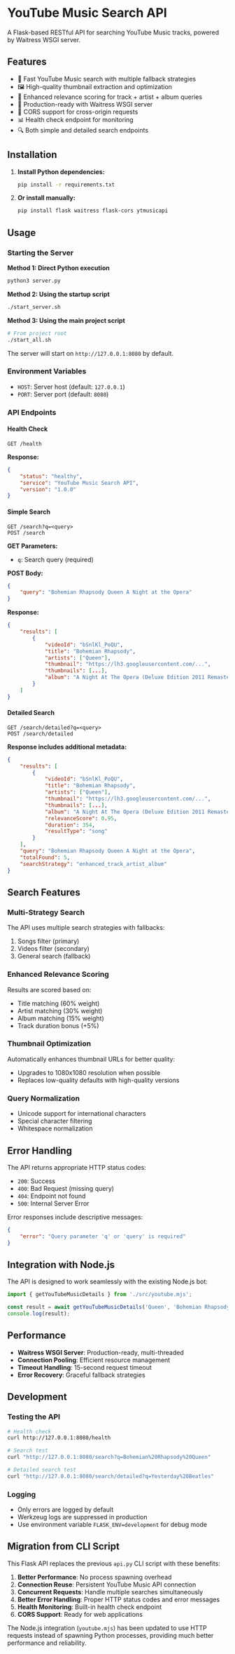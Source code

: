 # YouTube Music Search API

A Flask-based RESTful API for searching YouTube Music tracks, powered by Waitress WSGI server.

## Features

- 🎵 Fast YouTube Music search with multiple fallback strategies
- 🖼️ High-quality thumbnail extraction and optimization
- 🎯 Enhanced relevance scoring for track + artist + album queries
- 🚀 Production-ready with Waitress WSGI server
- 🔄 CORS support for cross-origin requests
- 📊 Health check endpoint for monitoring
- 🔍 Both simple and detailed search endpoints

## Installation

1. **Install Python dependencies:**
   ```bash
   pip install -r requirements.txt
   ```

2. **Or install manually:**
   ```bash
   pip install flask waitress flask-cors ytmusicapi
   ```

## Usage

### Starting the Server

**Method 1: Direct Python execution**
```bash
python3 server.py
```

**Method 2: Using the startup script**
```bash
./start_server.sh
```

**Method 3: Using the main project script**
```bash
# From project root
./start_all.sh
```

The server will start on `http://127.0.0.1:8080` by default.

### Environment Variables

- `HOST`: Server host (default: `127.0.0.1`)
- `PORT`: Server port (default: `8080`)

### API Endpoints

#### Health Check
```
GET /health
```

**Response:**
```json
{
    "status": "healthy",
    "service": "YouTube Music Search API",
    "version": "1.0.0"
}
```

#### Simple Search
```
GET /search?q=<query>
POST /search
```

**GET Parameters:**
- `q`: Search query (required)

**POST Body:**
```json
{
    "query": "Bohemian Rhapsody Queen A Night at the Opera"
}
```

**Response:**
```json
{
    "results": [
        {
            "videoId": "bSnlKl_PoQU",
            "title": "Bohemian Rhapsody",
            "artists": ["Queen"],
            "thumbnail": "https://lh3.googleusercontent.com/...",
            "thumbnails": [...],
            "album": "A Night At The Opera (Deluxe Edition 2011 Remaster)"
        }
    ]
}
```

#### Detailed Search
```
GET /search/detailed?q=<query>
POST /search/detailed
```

**Response includes additional metadata:**
```json
{
    "results": [
        {
            "videoId": "bSnlKl_PoQU",
            "title": "Bohemian Rhapsody",
            "artists": ["Queen"],
            "thumbnail": "https://lh3.googleusercontent.com/...",
            "thumbnails": [...],
            "album": "A Night At The Opera (Deluxe Edition 2011 Remaster)",
            "relevanceScore": 0.95,
            "duration": 354,
            "resultType": "song"
        }
    ],
    "query": "Bohemian Rhapsody Queen A Night at the Opera",
    "totalFound": 5,
    "searchStrategy": "enhanced_track_artist_album"
}
```

## Search Features

### Multi-Strategy Search
The API uses multiple search strategies with fallbacks:
1. Songs filter (primary)
2. Videos filter (secondary)
3. General search (fallback)

### Enhanced Relevance Scoring
Results are scored based on:
- Title matching (60% weight)
- Artist matching (30% weight)
- Album matching (15% weight)
- Track duration bonus (+5%)

### Thumbnail Optimization
Automatically enhances thumbnail URLs for better quality:
- Upgrades to 1080x1080 resolution when possible
- Replaces low-quality defaults with high-quality versions

### Query Normalization
- Unicode support for international characters
- Special character filtering
- Whitespace normalization

## Error Handling

The API returns appropriate HTTP status codes:
- `200`: Success
- `400`: Bad Request (missing query)
- `404`: Endpoint not found
- `500`: Internal Server Error

Error responses include descriptive messages:
```json
{
    "error": "Query parameter 'q' or 'query' is required"
}
```

## Integration with Node.js

The API is designed to work seamlessly with the existing Node.js bot:

```javascript
import { getYouTubeMusicDetails } from './src/youtube.mjs';

const result = await getYouTubeMusicDetails('Queen', 'Bohemian Rhapsody', 'A Night at the Opera');
console.log(result);
```

## Performance

- **Waitress WSGI Server**: Production-ready, multi-threaded
- **Connection Pooling**: Efficient resource management
- **Timeout Handling**: 15-second request timeout
- **Error Recovery**: Graceful fallback strategies

## Development

### Testing the API

```bash
# Health check
curl http://127.0.0.1:8080/health

# Search test
curl "http://127.0.0.1:8080/search?q=Bohemian%20Rhapsody%20Queen"

# Detailed search test
curl "http://127.0.0.1:8080/search/detailed?q=Yesterday%20Beatles"
```

### Logging

- Only errors are logged by default
- Werkzeug logs are suppressed in production
- Use environment variable `FLASK_ENV=development` for debug mode

## Migration from CLI Script

This Flask API replaces the previous `api.py` CLI script with these benefits:

1. **Better Performance**: No process spawning overhead
2. **Connection Reuse**: Persistent YouTube Music API connection
3. **Concurrent Requests**: Handle multiple searches simultaneously
4. **Better Error Handling**: Proper HTTP status codes and error messages
5. **Health Monitoring**: Built-in health check endpoint
6. **CORS Support**: Ready for web applications

The Node.js integration (`youtube.mjs`) has been updated to use HTTP requests instead of spawning Python processes, providing much better performance and reliability.
